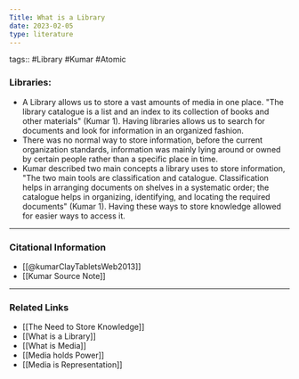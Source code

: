```yaml
---
Title: What is a Library
date: 2023-02-05
type: literature
---
```

tags:: #Library #Kumar #Atomic

### Libraries:
- A Library allows us to store a vast amounts of media in one place. "The library catalogue is a list and an index to its collection of books and other materials" (Kumar 1). Having libraries allows us to search for documents and look for information in an organized fashion.
- There was no normal way to store information, before the current organization standards, information was mainly lying around or owned by certain people rather than a specific place in time.
- Kumar described two main concepts a library uses to store information, "The two main tools are classification and catalogue. Classification helps in arranging documents on shelves in a systematic order; the catalogue helps in organizing, identifying, and locating the required documents" (Kumar 1). Having these ways to store knowledge allowed for easier ways to access it.

---
### Citational Information

- [[@kumarClayTabletsWeb2013]]
- [[Kumar Source Note]]

---

### Related Links

- [[The Need to Store Knowledge]]
- [[What is a Library]]
- [[What is Media]]
- [[Media holds Power]]
- [[Media is Representation]]